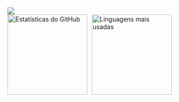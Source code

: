 
<div>
  <img src="https://capsule-render.vercel.app/api?type=waving&height=250&color=black&text=Olá,%20eu%20sou%20o%20Gabriel!%20👋&animation=fadeIn&section=header&fontAlign=50&fontAlignY=35&textBg=false&fontSize=50&fontColor=00dd10"/>
</div>
<div style="display: flex; gap: 10px">
  <img src="https://github-readme-stats.vercel.app/api?username=crgab&show_icons=true&theme=chartreuse-dark" alt="Estatísticas do GitHub" height="180"/>
  <img src="https://github-readme-stats.vercel.app/api/top-langs/?username=crgab&layout=compact&theme=chartreuse-dark" alt="Linguagens mais usadas" height="180"/>
</div>


